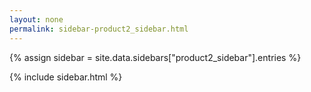 ```yaml
---
layout: none
permalink: sidebar-product2_sidebar.html
---
```


{% assign sidebar = site.data.sidebars["product2_sidebar"].entries %}

{% include sidebar.html %}